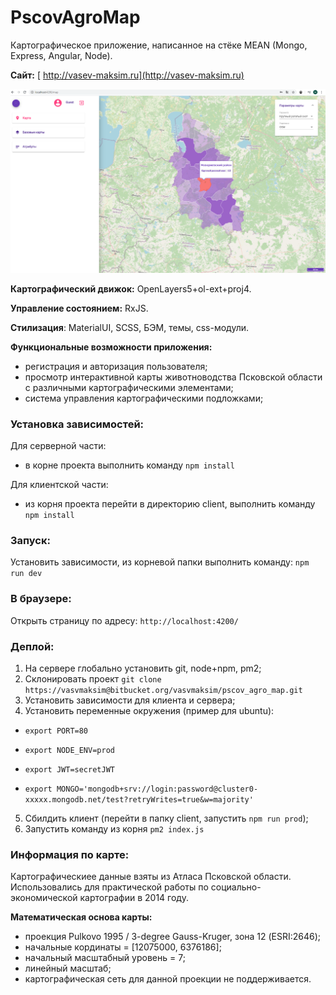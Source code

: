 # PscovAgroMap
Картографическое приложение, написанное на стёке MEAN (Mongo, Express, Angular, Node).

**Сайт:** [  http://vasev-maksim.ru](http://vasev-maksim.ru)

![preview](/client/src/assets/preview.png)


**Картографический движок:** OpenLayers5+ol-ext+proj4.

**Управление состоянием:** RxJS.

**Стилизация**: MaterialUI, SCSS, БЭМ, темы, css-модули.

**Функциональные возможности приложения:**


- регистрация и авторизация пользователя;
- просмотр интерактивной карты животноводства Псковской области с различными картографическими элементами;
- система управления картографическими подложками;
### Установка зависимостей:
Для серверной части:


- в корне проекта выполнить команду `npm install`

Для клиентской части:  


- из корня проекта перейти в директорию client, выполнить команду `npm install`
### Запуск: 
Установить зависимости, из корневой папки выполнить команду: `npm run dev`
### В браузере: 
Открыть страницу по адресу:   `http://localhost:4200/`

### Деплой: 
1. На сервере глобально установить git, node+npm, pm2;
2. Склонировать проект `git clone https://vasvmaksim@bitbucket.org/vasvmaksim/pscov_agro_map.git`
3. Установить зависимости для клиента и сервера;
4. Установить переменные окружения (пример для ubuntu):
   
- `export PORT=80`
  
- `export NODE_ENV=prod`
  
- `export JWT=secretJWT`
  
- `export MONGO='mongodb+srv://login:password@cluster0-xxxxx.mongodb.net/test?retryWrites=true&w=majority'`



5. Сбилдить клиент (перейти в папку client, запустить `npm run prod`);
6. Запустить команду из корня `pm2 index.js`

### Информация по карте: 
Картографическиее данные взяты из Атласа Псковской области. Использовались для практической работы по социально-экономической картографии в 2014 году. 


**Математическая основа карты:**


- проекция Pulkovo 1995 / 3-degree Gauss-Kruger, зона 12 (ESRI:2646);
- начальные кординаты = [12075000, 6376186];
- начальный масштабный уровень = 7;
- линейный масштаб;
- картографическая сеть для данной проекции не поддерживается.

